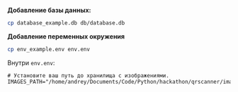 **Добавление базы данных:**

```bash
cp database_example.db db/database.db
```

**Добавление переменных окружения**

```bash
cp env_example.env env.env
```

Внутри `env.env`:
```dotenv
# Установите ваш путь до хранилища с изображениями.
IMAGES_PATH="/home/andrey/Documents/Code/Python/hackathon/qrscanner/images"
```
